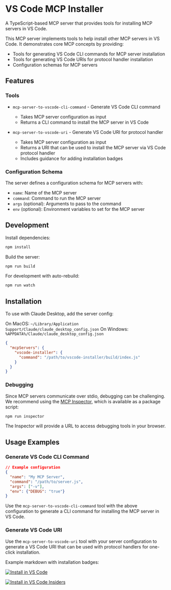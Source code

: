 # VS Code MCP Installer

A TypeScript-based MCP server that provides tools for installing MCP servers in VS Code.

This MCP server implements tools to help install other MCP servers in VS Code. It demonstrates core MCP concepts by providing:

- Tools for generating VS Code CLI commands for MCP server installation
- Tools for generating VS Code URIs for protocol handler installation
- Configuration schemas for MCP servers

## Features

### Tools
- `mcp-server-to-vscode-cli-command` - Generate VS Code CLI command
  - Takes MCP server configuration as input
  - Returns a CLI command to install the MCP server in VS Code

- `mcp-server-to-vscode-uri` - Generate VS Code URI for protocol handler
  - Takes MCP server configuration as input
  - Returns a URI that can be used to install the MCP server via VS Code protocol handler
  - Includes guidance for adding installation badges

### Configuration Schema
The server defines a configuration schema for MCP servers with:
- `name`: Name of the MCP server
- `command`: Command to run the MCP server
- `args` (optional): Arguments to pass to the command
- `env` (optional): Environment variables to set for the MCP server

## Development

Install dependencies:

```bash
npm install
```

Build the server:

```bash
npm run build
```

For development with auto-rebuild:

```bash
npm run watch
```

## Installation

To use with Claude Desktop, add the server config:

On MacOS: `~/Library/Application Support/Claude/claude_desktop_config.json`
On Windows: `%APPDATA%/Claude/claude_desktop_config.json`

```json
{
  "mcpServers": {
    "vscode-installer": {
      "command": "/path/to/vscode-installer/build/index.js"
    }
  }
}
```

### Debugging

Since MCP servers communicate over stdio, debugging can be challenging. We recommend using the [MCP Inspector](https://github.com/modelcontextprotocol/inspector), which is available as a package script:

```bash
npm run inspector
```

The Inspector will provide a URL to access debugging tools in your browser.

## Usage Examples

### Generate VS Code CLI Command

```json
// Example configuration
{
  "name": "My MCP Server",
  "command": "/path/to/server.js",
  "args": ["-v"],
  "env": {"DEBUG": "true"}
}
```

Use the `mcp-server-to-vscode-cli-command` tool with the above configuration to generate a CLI command for installing the MCP server in VS Code.

### Generate VS Code URI

Use the `mcp-server-to-vscode-uri` tool with your server configuration to generate a VS Code URI that can be used with protocol handlers for one-click installation.

Example markdown with installation badges:

[![Install in VS Code](https://img.shields.io/badge/VS_Code-VS_Code?style=flat-square&label=Install%20Server&color=0098FF)](vscode:mcp/install?%7B%22name%22%3A%22My%20MCP%20Server%22%2C%22command%22%3A%22%2Fpath%2Fto%2Fserver.js%22%7D)

[![Install in VS Code Insiders](https://img.shields.io/badge/VS_Code_Insiders-VS_Code?style=flat-square&label=Install%20Server&color=0098FF)](vscode-insiders:mcp/install?%7B%22name%22%3A%22My%20MCP%20Server%22%2C%22command%22%3A%22%2Fpath%2Fto%2Fserver.js%22%7D)
